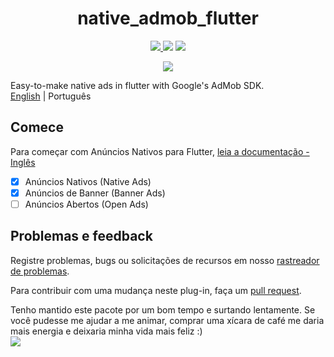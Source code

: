 <div>
  <h1 align="center">native_admob_flutter</h1>
  <p align="center">
    <a title="Pub" href="https://pub.dartlang.org/packages/native_admob_flutter" >
      <img src="https://img.shields.io/pub/v/native_admob_flutter.svg?style=popout&include_prereleases" />
    </a>
    <a title="Licensa do Github">
      <img src="https://img.shields.io/github/license/bdlukaa/native_admob_flutter" />
    </a>
    <a title="PRs são bem-vindos">
      <img src="https://img.shields.io/badge/PRs-welcome-brightgreen.svg" />
    </a>
  <p>
  <p align="center" title="Me compre um café" href="https://www.buymeacoffee.com/bdlukaa">
    <img src="https://img.buymeacoffee.com/button-api/?text=Me compre um café&emoji=&slug=bdlukaa&button_colour=FF5F5F&font_colour=ffffff&font_family=Lato&outline_colour=000000&coffee_colour=FFDD00">
  </p>

Easy-to-make native ads in flutter with Google's AdMob SDK.\
[English](README.md) | Português

</div>

## Comece

Para começar com Anúncios Nativos para Flutter, [leia a documentação - Inglês](https://github.com/bdlukaa/native_admob_flutter/wiki)

- [x] Anúncios Nativos (Native Ads)
- [x] Anúncios de Banner (Banner Ads)
- [ ] Anúncios Abertos (Open Ads)

## Problemas e feedback

Registre problemas, bugs ou solicitações de recursos em nosso [rastreador de problemas](https://github.com/bdlukaa/native_admob_flutter/issues/new).

Para contribuir com uma mudança neste plug-in, faça um [pull request](https://github.com/bdlukaa/native_admob_flutter/pulls).

Tenho mantido este pacote por um bom tempo e surtando lentamente. Se você pudesse me ajudar a me animar, comprar uma xícara de café me daria mais energia e deixaria minha vida mais feliz :)\
<a title="Me compre um café" href="https://www.buymeacoffee.com/bdlukaa"><img src="https://img.buymeacoffee.com/button-api/?text=Me compre um café&emoji=&slug=bdlukaa&button_colour=FF5F5F&font_colour=ffffff&font_family=Lato&outline_colour=000000&coffee_colour=FFDD00"></a>
